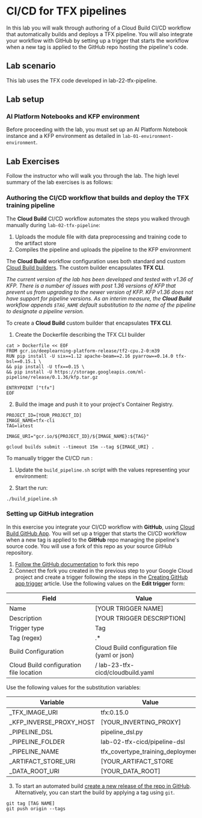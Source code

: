 # CI/CD for TFX pipelines

In this lab you will walk through authoring of a Cloud Build CI/CD workflow that automatically builds and deploys a TFX pipeline. You will also integrate your workflow with GitHub by setting up a trigger that starts the workflow when a new tag is applied to the GitHub repo hosting the pipeline's code.


## Lab scenario

This lab uses the TFX code developed in lab-22-tfx-pipeline.


## Lab setup

### AI Platform Notebooks and KFP environment

Before proceeding with the lab, you must set up an AI Platform Notebook instance and a KFP environment as detailed in `lab-01-environment-environment`.


## Lab Exercises

Follow the instructor who will walk you through the lab. The high level summary of the lab exercises is as follows:

### Authoring the CI/CD workflow that builds and deploy the TFX training pipeline

The **Cloud Build** CI/CD workflow automates the steps you walked through manually during `lab-02-tfx-pipeline`:
1. Uploads the module file with data preprocessing and training code to the artifact store
1. Compiles the pipeline and uploads the pipeline to the KFP environment

The **Cloud Build** workflow configuration uses both standard and custom [Cloud Build builders](https://cloud.google.com/cloud-build/docs/cloud-builders). The custom builder encapsulates **TFX CLI**. 

*The current version of the lab has been developed and tested with v1.36 of KFP. There is a number of issues with post 1.36 versions of KFP that prevent us from upgrading to the newer version of KFP. KFP v1.36 does not have support for pipeline versions. As an interim measure, the **Cloud Build**  workflow appends `$TAG_NAME` default substitution to the name of the pipeline to designate a pipeline version.*

To create a **Cloud Build** custom builder that encapsulates **TFX CLI**.

1. Create the Dockerfile describing the TFX CLI builder
```
cat > Dockerfile << EOF
FROM gcr.io/deeplearning-platform-release/tf2-cpu.2-0:m39
RUN pip install -U six==1.12 apache-beam==2.16 pyarrow==0.14.0 tfx-bsl==0.15.1 \
&& pip install -U tfx==0.15 \
&& pip install -U https://storage.googleapis.com/ml-pipeline/release/0.1.36/kfp.tar.gz 

ENTRYPOINT ["tfx"]
EOF
```

2. Build the image and push it to your project's Container Registry. 
```
PROJECT_ID=[YOUR_PROJECT_ID]
IMAGE_NAME=tfx-cli
TAG=latest

IMAGE_URI="gcr.io/${PROJECT_ID}/${IMAGE_NAME}:${TAG}"

gcloud builds submit --timeout 15m --tag ${IMAGE_URI} .
```

To manually trigger the CI/CD run :

1. Update the `build_pipeline.sh` script  with the values representing your environment:

2. Start the run:
```
./build_pipeline.sh
```
### Setting up GitHub integration
In this exercise you integrate your CI/CD workflow with **GitHub**, using [Cloud Build GitHub App](https://github.com/marketplace/google-cloud-build). 
You will set up a trigger that starts the CI/CD workflow when a new tag is applied to the **GitHub** repo managing the pipeline's source code. You will use a fork of this repo as your source GitHub repository.

1. [Follow the GitHub documentation](https://help.github.com/en/github/getting-started-with-github/fork-a-repo) to fork this repo
2. Connect the fork you created in the previous step to your Google Cloud project and create a trigger following the steps in the [Creating GitHub app trigger](https://cloud.google.com/cloud-build/docs/create-github-app-triggers) article. Use the following values on the **Edit trigger** form:

|Field|Value|
|-----|-----|
|Name|[YOUR TRIGGER NAME]|
|Description|[YOUR TRIGGER DESCRIPTION]|
|Trigger type| Tag|
|Tag (regex)|.\*|
|Build Configuration|Cloud Build configuration file (yaml or json)|
|Cloud Build configuration file location|/ lab-23-tfx-cicd/cloudbuild.yaml|


Use the following values for the substitution variables:

|Variable|Value|
|--------|-----|
|_TFX_IMAGE_URI|tfx:0.15.0|
|_KFP_INVERSE_PROXY_HOST|[YOUR_INVERTING_PROXY]|
|_PIPELINE_DSL|pipeline_dsl.py|
|_PIPELINE_FOLDER|lab-02-tfx-cicd/pipeline-dsl|
|_PIPELINE_NAME|tfx_covertype_training_deployment|
|_ARTIFACT_STORE_URI|[YOUR_ARTIFACT_STORE|
|_DATA_ROOT_URI|[YOUR_DATA_ROOT]|


3. To start an automated build [create a new release of the repo in GitHub](https://help.github.com/en/github/administering-a-repository/creating-releases). Alternatively, you can start the build by applying a tag using `git`. 
```
git tag [TAG NAME]
git push origin --tags
```

